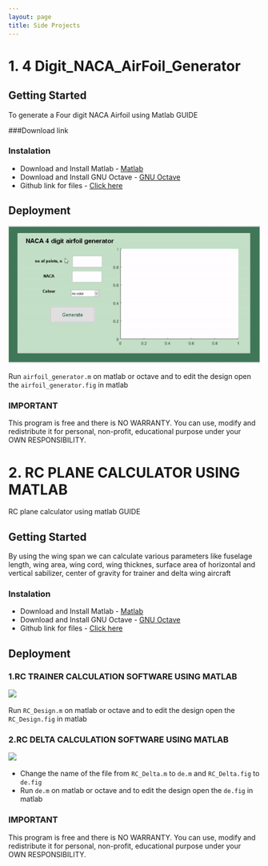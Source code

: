 ```yaml
---
layout: page
title: Side Projects
---
```


# 1. 4 Digit_NACA_AirFoil_Generator

## Getting Started

To generate a Four digit NACA Airfoil using Matlab GUIDE

###Download link 


### Instalation

* Download and Install Matlab - [Matlab](https://www.mathworks.com/products/matlab.html) 
* Download and Install GNU Octave - [GNU Octave](https://www.gnu.org/software/octave/)
* Github link for files - [Click here](https://github.com/PVSSLR/4digit_NACA_AirFoil_Generator)

 
 ## Deployment 
    
  ![](images/naca.gif)
  
  Run ``airfoil_generator.m`` on matlab or octave and to edit the design open the ``airfoil_generator.fig`` in matlab 
    
 

### IMPORTANT

This program is  free and there is NO WARRANTY. You can use, modify and redistribute it for personal, non-profit, educational 
purpose under your OWN RESPONSIBILITY.

# 2. RC PLANE CALCULATOR USING MATLAB 

RC plane calculator using matlab GUIDE

## Getting Started

By using the wing span we can calculate various parameters like fuselage length, wing area, wing cord, wing thicknes, surface area of horizontal and vertical sabilizer, center of gravity for trainer and delta wing aircraft


### Instalation

* Download and Install Matlab - [Matlab](https://www.mathworks.com/products/matlab.html) 
* Download and Install GNU Octave - [GNU Octave](https://www.gnu.org/software/octave/)
* Github link for files - [Click here](https://github.com/PVSSLR/RC-PLANE-CALCULATOR)


 
 ## Deployment 

  ### 1.RC TRAINER CALCULATION SOFTWARE USING MATLAB 
    
  ![](media/trainer.gif)
  
  Run ``RC_Design.m`` on matlab or octave and to edit the design open the ``RC_Design.fig`` in matlab 
    
  ### 2.RC DELTA CALCULATION SOFTWARE USING MATLAB 
  
  ![](media/de.gif)
  
 * Change the name of the file from ``RC_Delta.m`` to ``de.m`` and ``RC_Delta.fig`` to ``de.fig``
 * Run ``de.m`` on matlab or octave and to edit the design open the ``de.fig`` in matlab 

### IMPORTANT

This program is  free and there is NO WARRANTY. You can use, modify and redistribute it for personal, non-profit, educational purpose under your OWN RESPONSIBILITY.

 


 
